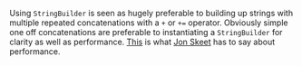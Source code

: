 Using `StringBuilder` is seen as hugely preferable to building up strings with multiple repeated concatenations with
a `+` or `+=` operator. Obviously simple one off concatenations are preferable
to instantiating a `StringBuilder` for clarity as well as performance. [This][skeet-stringbuilder] is what [Jon Skeet][so-jon-skeet] has to say about performance.

[skeet-stringbuilder]: https://jonskeet.uk/csharp/stringbuilder.html
[so-jon-skeet]: https://stackoverflow.com/users/22656/jon-skeet

